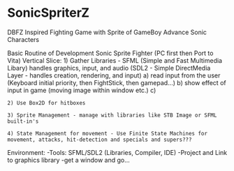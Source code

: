 # SonicSpriterZ
 DBFZ Inspired Fighting Game with Sprite of GameBoy Advance Sonic Characters

Basic Routine of Development
Sonic Sprite Fighter (PC first then Port to Vita)
Vertical Slice:
	1) Gather Libraries - SFML (Simple and Fast Multimedia Libary) handles graphics, input, and audio
								(SDL2 - Simple DirectMedia Layer - handles creation, rendering, and input)
		a) read input from the user (Keyboard initial priority, then FightStick, then gamepad...)
		b) show effect of input in game (moving image within window etc.)
		c)
	
	2) Use Box2D for hitboxes
	
	3) Sprite Management - manage with libraries like STB Image or SFML built-in's
	
	4) State Management for movement - Use Finite State Machines for movement, attacks, hit-detection and specials and supers???

Environment:
-Tools: SFML/SDL2 (Libraries, Compiler, IDE)
-Project and Link to graphics library
-get a window and go...
